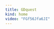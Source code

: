 ```yaml
---
title: GDquest
kind: home
video: "FGf56Jfa6JI"
---
```


<!--## Become a better game artist!

On **GDquest**, you will find **dozens of free tutorials** to improve your 2d game art skills. They cover a wide range of techniques that professionals use in their daily work. All that using Krita, a powerful open source program.

Let's head on to the course and [learn 2d game art]({{< ref "krita/game_art_quest.md" >}})!-->
